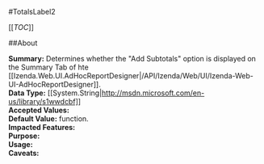 #TotalsLabel2

[[_TOC_]]

##About

**Summary:** Determines whether the "Add Subtotals" option is displayed on the Summary Tab of hte [[Izenda.Web.UI.AdHocReportDesigner|/API/Izenda/Web/UI/Izenda-Web-UI-AdHocReportDesigner]].  
**Data Type:** [[System.String|http://msdn.microsoft.com/en-us/library/s1wwdcbf]]  
**Accepted Values:**   
**Default Value:**  function.  
**Impacted Features:**   
**Purpose:**   
**Usage:**   
**Caveats:**   

